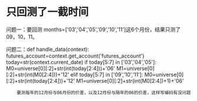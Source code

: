 # 只回测了一截时间

问题一：要回测 months=['03','04','05','09','10','11']这6个月份，结果只测了09，10，11。

问题二：def handle_data(context):    
       futures_account=context.get_account('futures_account')
       today=str(context.current_date)
       if today[5:7] in ['03','04','05']:
        M0=universe[0][:2]+str(int(today[2:4]))+'06'
        M1=universe[0][:2]+str(int(M0[2:4]))+'12'
    elif today[5:7] in ['09','10','11']:
        M0=universe[0][:2]+str(int(today[2:4]))+'12'
        M1=universe[0][:2]+str(int(M0[2:4])+1)+'06'
        
        要测每年的12月份与06月份的价差，以及12月份与隔年的06的价差，这样写编码有没问题